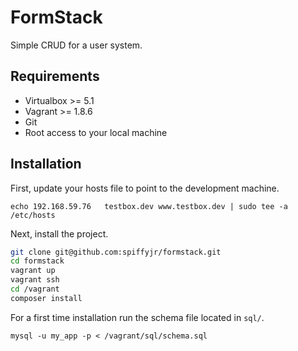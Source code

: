 # FormStack

Simple CRUD for a user system.

## Requirements

 * Virtualbox >= 5.1
 * Vagrant >= 1.8.6
 * Git
 * Root access to your local machine

## Installation

First, update your hosts file to point to the development machine.

`echo 192.168.59.76   testbox.dev www.testbox.dev | sudo tee -a /etc/hosts` 

Next, install the project.

```sh
git clone git@github.com:spiffyjr/formstack.git
cd formstack
vagrant up
vagrant ssh
cd /vagrant
composer install
```

For a first time installation run the schema file located in `sql/`.

`mysql -u my_app -p < /vagrant/sql/schema.sql`